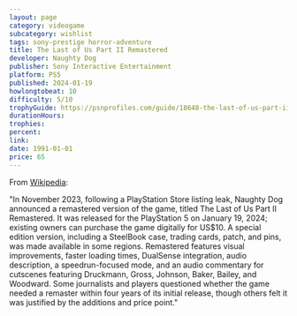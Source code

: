 ```yaml
---
layout: page
category: videogame
subcategory: wishlist
tags: sony-prestige horror-adventure
title: The Last of Us Part II Remastered
developer: Naughty Dog
publisher: Sony Interactive Entertainment
platform: PS5
published: 2024-01-19
howlongtobeat: 10
difficulty: 5/10
trophyGuide: https://psnprofiles.com/guide/18648-the-last-of-us-part-ii-remastered-no-return-dlc-trophy-guide
durationHours:
trophies:
percent:
link:
date: 1991-01-01
price: 65
---
```


From [Wikipedia](https://en.wikipedia.org/wiki/The_Last_of_Us_Part_II#Remaster):

"In November 2023, following a PlayStation Store listing leak, Naughty Dog announced a remastered version of the game, titled The Last of Us Part II Remastered. It was released for the PlayStation 5 on January 19, 2024; existing owners can purchase the game digitally for US$10. A special edition version, including a SteelBook case, trading cards, patch, and pins, was made available in some regions. Remastered features visual improvements, faster loading times, DualSense integration, audio description, a speedrun-focused mode, and an audio commentary for cutscenes featuring Druckmann, Gross, Johnson, Baker, Bailey, and Woodward. Some journalists and players questioned whether the game needed a remaster within four years of its initial release, though others felt it was justified by the additions and price point."
